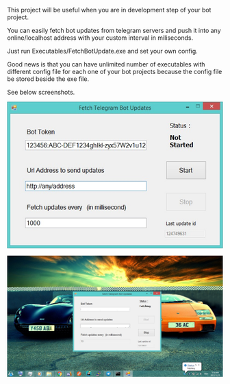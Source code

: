 This project will be useful when you are in development step of your bot project.

You can easily fetch bot updates from telegram servers and push it into any online/localhost address with your custom interval in miliseconds.

Just run Executables/FetchBotUpdate.exe and set your own config.

Good news is that you can have unlimited number of executables with different config file for each one of your bot projects because the config file be stored beside the exe file.

See below screenshots.

![Screenshot1](https://github.com/hosseinm1997/update-fetcher/raw/master/Screenshots/Screenshot1.jpg)

![Screenshot2](https://github.com/hosseinm1997/update-fetcher/raw/master/Screenshots/Screenshot2.jpg)
